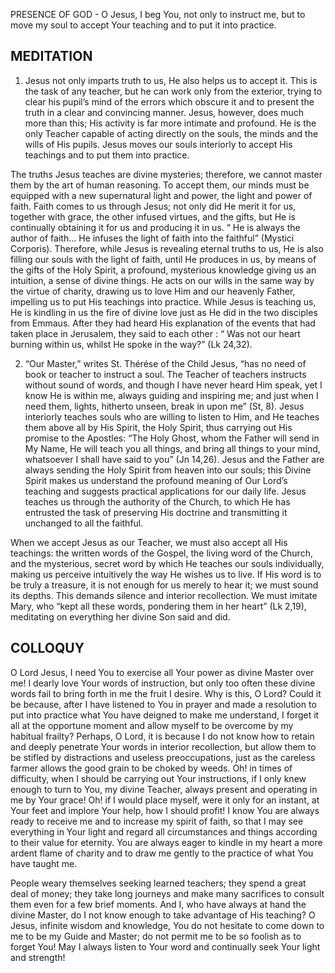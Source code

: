 PRESENCE OF GOD - O Jesus, I beg You, not only to instruct me, but to move my soul to accept Your teaching and to put it into practice.

## MEDITATION

1. Jesus not only imparts truth to us, He also helps us to accept it. This is the task of any teacher, but he can work only from the exterior, trying to clear his pupil’s mind of the errors which obscure it and to present the truth in a clear and convincing manner. Jesus, however, does much more than this; His activity is far more intimate and profound. He is the only Teacher capable of acting directly on the souls, the minds and the wills of His pupils. Jesus moves our souls interiorly to accept His teachings and to put them into practice.

The truths Jesus teaches are divine mysteries; therefore, we cannot master them by the art of human reasoning. To accept them, our minds must be equipped with a new supernatural light and power, the light and power of faith. Faith comes to us through Jesus; not only did He merit it for us, together with grace, the other infused virtues, and the gifts, but He is continually obtaining it for us and producing it in us. “ He is always the author of faith... He infuses the light of faith into the faithful” (Mystici Corporis). Therefore, while Jesus is revealing eternal truths to us, He is also filling our souls with the light of faith, until He produces in us, by means of the gifts of the Holy Spirit, a profound, mysterious knowledge giving us an intuition, a sense of divine things. He acts on our wills in the same way by the virtue of charity, drawing us to love Him and our heavenly Father, impelling us to put His teachings into practice. While Jesus is teaching us, He is kindling in us the fire of divine love just as He did in the two disciples from Emmaus. After they had heard His explanation of the events that had taken place in Jerusalem, they said to each other : “ Was not our heart burning within us, whilst He spoke in the way?” (Lk 24,32).


2. “Our Master,” writes St. Thérése of the Child Jesus, “has no need of book or teacher to instruct a soul. The Teacher of teachers instructs without sound of words, and though I have never heard Him speak, yet I know He is within me, always guiding and inspiring me; and just when I need them, lights, hitherto unseen, break in upon me” (St, 8). Jesus interiorly teaches souls who are willing to listen to Him, and He teaches them above all by His Spirit, the Holy Spirit, thus carrying out His promise to the Apostles: “The Holy Ghost, whom the Father will send in My Name, He will teach you all things, and bring all things to your mind, whatsoever I shall have said to you” (Jn 14,26). Jesus and the Father are always sending the Holy Spirit from heaven into our souls; this Divine Spirit makes us understand the profound meaning of Our Lord’s teaching and suggests practical applications for our daily life. Jesus teaches us through the authority of the Church, to which He has entrusted the task of preserving His doctrine and transmitting it unchanged to all the faithful.

When we accept Jesus as our Teacher, we must also accept all His teachings: the written words of the Gospel, the living word of the Church, and the mysterious, secret word by which He teaches our souls individually, making us perceive intuitively the way He wishes us to live. If His word is to be truly a treasure, it is not enough for us merely to hear it; we must sound its depths. This demands silence and interior recollection. We must imitate Mary, who “kept all these words, pondering them in her heart” (Lk 2,19), meditating on everything her divine Son said and did.

## COLLOQUY

O Lord Jesus, I need You to exercise all Your power as divine Master over me! I dearly love Your words of instruction, but only too often these divine words fail to bring forth in me the fruit I desire. Why is this, O Lord? Could it be because, after I have listened to You in prayer and made a resolution to put into practice what You have deigned to make me understand, I forget it all at the opportune moment and allow myself to be overcome by my habitual frailty? Perhaps, O Lord, it is because I do not know how to retain and deeply penetrate Your words in interior recollection, but allow them to be stifled by distractions and useless preoccupations, just as the careless farmer allows the good grain to be choked by weeds. Oh! in times of difficulty, when I should be carrying out Your instructions, if I only knew enough to turn to You, my divine Teacher, always present and operating in me by Your grace! Oh! if I would place myself, were it only for an instant, at Your feet and implore Your help, how I should profit! I know You are always ready to receive me and to increase my spirit of faith, so that I may see everything in Your light and regard all circumstances and things according to their value for eternity. You are always eager to kindle in my heart a more ardent flame of charity and to draw me gently to the practice of what You have taught me.

People weary themselves seeking learned teachers; they spend a great deal of money; they take long journeys and make many sacrifices to consult them even for a few brief moments. And I, who have always at hand the divine Master, do I not know enough to take advantage of His teaching? O Jesus, infinite wisdom and knowledge, You do not hesitate to come down to me to be my Guide and Master; do not permit me to be so foolish as to forget You! May I always listen to Your word and continually seek Your light and strength!